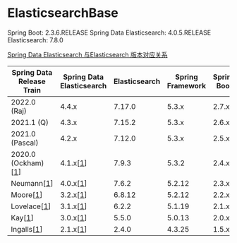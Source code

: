 # ElasticsearchBase

Spring Boot: 2.3.6.RELEASE
Spring Data Elasticsearch: 4.0.5.RELEASE
Elasticsearch: 7.8.0

[Spring Data Elasticsearch 与Elasticsearch 版本对应关系](https://github.com/spring-projects/spring-data-elasticsearch/blob/main/src/main/asciidoc/preface.adoc)

| Spring Data Release Train                                    | Spring Data Elasticsearch                                    | Elasticsearch | Spring Framework | Spring Boot |
| ------------------------------------------------------------ | ------------------------------------------------------------ | ------------- | ---------------- | ----------- |
| 2022.0 (Raj)                                                 | 4.4.x                                                        | 7.17.0        | 5.3.x            | 2.7.x       |
| 2021.1 (Q)                                                   | 4.3.x                                                        | 7.15.2        | 5.3.x            | 2.6.x       |
| 2021.0 (Pascal)                                              | 4.2.x                                                        | 7.12.0        | 5.3.x            | 2.5.x       |
| 2020.0 (Ockham)[[1](https://github.com/spring-projects/spring-data-elasticsearch/blob/main/src/main/asciidoc/preface.adoc#_footnotedef_1)] | 4.1.x[[1](https://github.com/spring-projects/spring-data-elasticsearch/blob/main/src/main/asciidoc/preface.adoc#_footnotedef_1)] | 7.9.3         | 5.3.2            | 2.4.x       |
| Neumann[[1](https://github.com/spring-projects/spring-data-elasticsearch/blob/main/src/main/asciidoc/preface.adoc#_footnotedef_1)] | 4.0.x[[1](https://github.com/spring-projects/spring-data-elasticsearch/blob/main/src/main/asciidoc/preface.adoc#_footnotedef_1)] | 7.6.2         | 5.2.12           | 2.3.x       |
| Moore[[1](https://github.com/spring-projects/spring-data-elasticsearch/blob/main/src/main/asciidoc/preface.adoc#_footnotedef_1)] | 3.2.x[[1](https://github.com/spring-projects/spring-data-elasticsearch/blob/main/src/main/asciidoc/preface.adoc#_footnotedef_1)] | 6.8.12        | 5.2.12           | 2.2.x       |
| Lovelace[[1](https://github.com/spring-projects/spring-data-elasticsearch/blob/main/src/main/asciidoc/preface.adoc#_footnotedef_1)] | 3.1.x[[1](https://github.com/spring-projects/spring-data-elasticsearch/blob/main/src/main/asciidoc/preface.adoc#_footnotedef_1)] | 6.2.2         | 5.1.19           | 2.1.x       |
| Kay[[1](https://github.com/spring-projects/spring-data-elasticsearch/blob/main/src/main/asciidoc/preface.adoc#_footnotedef_1)] | 3.0.x[[1](https://github.com/spring-projects/spring-data-elasticsearch/blob/main/src/main/asciidoc/preface.adoc#_footnotedef_1)] | 5.5.0         | 5.0.13           | 2.0.x       |
| Ingalls[[1](https://github.com/spring-projects/spring-data-elasticsearch/blob/main/src/main/asciidoc/preface.adoc#_footnotedef_1)] | 2.1.x[[1](https://github.com/spring-projects/spring-data-elasticsearch/blob/main/src/main/asciidoc/preface.adoc#_footnotedef_1)] | 2.4.0         | 4.3.25           | 1.5.x       |
